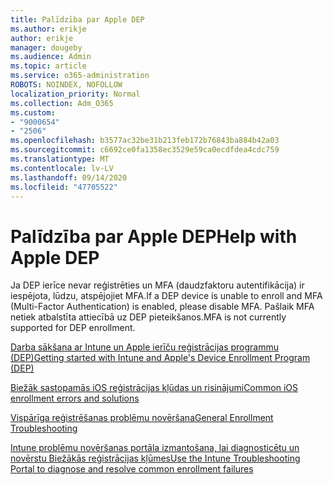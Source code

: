 ```yaml
---
title: Palīdzība par Apple DEP
ms.author: erikje
author: erikje
manager: dougeby
ms.audience: Admin
ms.topic: article
ms.service: o365-administration
ROBOTS: NOINDEX, NOFOLLOW
localization_priority: Normal
ms.collection: Adm_O365
ms.custom:
- "9000654"
- "2506"
ms.openlocfilehash: b3577ac32be31b213feb172b76843ba884b42a03
ms.sourcegitcommit: c6692ce0fa1358ec3529e59ca0ecdfdea4cdc759
ms.translationtype: MT
ms.contentlocale: lv-LV
ms.lasthandoff: 09/14/2020
ms.locfileid: "47705522"
---
```

# <a name="help-with-apple-dep"></a><span data-ttu-id="66a9c-102">Palīdzība par Apple DEP</span><span class="sxs-lookup"><span data-stu-id="66a9c-102">Help with Apple DEP</span></span>

<span data-ttu-id="66a9c-103">Ja DEP ierīce nevar reģistrēties un MFA (daudzfaktoru autentifikācija) ir iespējota, lūdzu, atspējojiet MFA.</span><span class="sxs-lookup"><span data-stu-id="66a9c-103">If a DEP device is unable to enroll and MFA (Multi-Factor Authentication) is enabled, please disable MFA.</span></span> <span data-ttu-id="66a9c-104">Pašlaik MFA netiek atbalstīta attiecībā uz DEP pieteikšanos.</span><span class="sxs-lookup"><span data-stu-id="66a9c-104">MFA is not currently supported for DEP enrollment.</span></span>

[<span data-ttu-id="66a9c-105">Darba sākšana ar Intune un Apple ierīču reģistrācijas programmu (DEP)</span><span class="sxs-lookup"><span data-stu-id="66a9c-105">Getting started with Intune and Apple's Device Enrollment Program (DEP)</span></span>](https://docs.microsoft.com/intune/enrollment/device-enrollment-program-enroll-ios)

[<span data-ttu-id="66a9c-106">Biežāk sastopamās iOS reģistrācijas kļūdas un risinājumi</span><span class="sxs-lookup"><span data-stu-id="66a9c-106">Common iOS enrollment errors and solutions</span></span>](https://docs.microsoft.com/intune/enrollment/troubleshoot-ios-enrollment-errors)

[<span data-ttu-id="66a9c-107">Vispārīga reģistrēšanas problēmu novēršana</span><span class="sxs-lookup"><span data-stu-id="66a9c-107">General Enrollment Troubleshooting</span></span>](https://docs.microsoft.com/intune/enrollment/troubleshoot-device-enrollment-in-intune)

[<span data-ttu-id="66a9c-108">Intune problēmu novēršanas portāla izmantošana, lai diagnosticētu un novērstu Biežākās reģistrācijas kļūmes</span><span class="sxs-lookup"><span data-stu-id="66a9c-108">Use the Intune Troubleshooting Portal to diagnose and resolve common enrollment failures</span></span>](https://docs.microsoft.com/intune/fundamentals/help-desk-operators)


